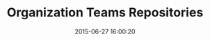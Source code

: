 ---
layout: post
title:  "Organization Teams Repositories"
date:   2015-06-27 16:00:20
categories: GitHub
tags: organization permissions groups
screenshot: github-user-admin-11.jpg
alt-screenshots: 
- github-user-admin-11-empty.jpg
---